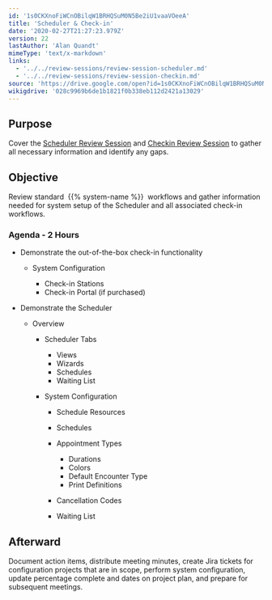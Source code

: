 ```yaml
---
id: '1s0CKXnoFiWCnOBilqW1BRHQSuM0N5Be2iU1vaaVOeeA'
title: 'Scheduler & Check-in'
date: '2020-02-27T21:27:23.979Z'
version: 22
lastAuthor: 'Alan Quandt'
mimeType: 'text/x-markdown'
links:
  - '../../review-sessions/review-session-scheduler.md'
  - '../../review-sessions/review-session-checkin.md'
source: 'https://drive.google.com/open?id=1s0CKXnoFiWCnOBilqW1BRHQSuM0N5Be2iU1vaaVOeeA'
wikigdrive: '028c9969b6de1b1821f0b338eb112d2421a13029'
---
```

## Purpose

Cover the [Scheduler Review Session](../../review-sessions/review-session-scheduler.md) and [Checkin Review Session](../../review-sessions/review-session-checkin.md) to gather all necessary information and identify any gaps.

## Objective

Review standard  {{% system-name %}}  workflows and gather information needed for system setup of the Scheduler and all associated check-in workflows.

### Agenda - 2 Hours


* Demonstrate the out-of-the-box check-in functionality


   * System Configuration




      * Check-in Stations
      * Check-in Portal (if purchased)



* Demonstrate the Scheduler


   * Overview




      * Scheduler Tabs






         * Views
         * Wizards
         * Schedules
         * Waiting List






      * System Configuration






         * Schedule Resources
         * Schedules
         * Appointment Types








            * Durations
            * Colors
            * Default Encounter Type
            * Print Definitions








         * Cancellation Codes
         * Waiting List





## Afterward

Document action items, distribute meeting minutes, create Jira tickets for configuration projects that are in scope, perform system configuration, update percentage complete and dates on project plan, and prepare for subsequent meetings.
